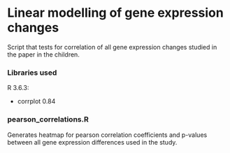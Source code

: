 # Linear modelling of gene expression changes

Script that tests for correlation of all gene expression changes studied in the paper in the children.


### Libraries used

R 3.6.3:

* corrplot 0.84

### pearson_correlations.R

Generates heatmap for pearson correlation coefficients and p-values between all gene expression differences used in the study.
